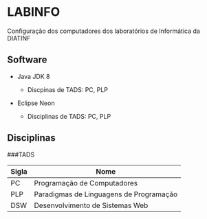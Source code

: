 # LABINFO
Configuração dos computadores dos laboratórios de Informática da DIATINF

## Software

  + Java JDK 8
    + Discpinas de TADS: PC, PLP
  
  + Eclipse Neon
    + Disciplinas de TADS: PC, PLP
     

## Disciplinas

###TADS

|Sigla|Nome|
|-----|----|
|PC   |Programação de Computadores|
|PLP  |Paradigmas de Linguagens de Programação|
|DSW  |Desenvolvimento de Sistemas Web|
